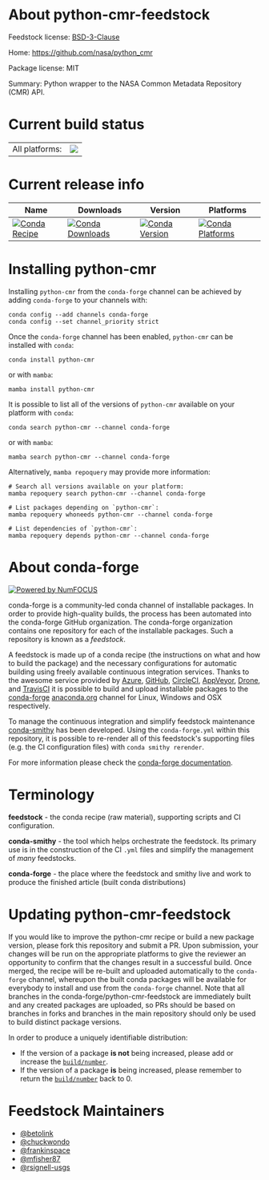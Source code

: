 About python-cmr-feedstock
==========================

Feedstock license: [BSD-3-Clause](https://github.com/conda-forge/python-cmr-feedstock/blob/main/LICENSE.txt)

Home: https://github.com/nasa/python_cmr

Package license: MIT

Summary: Python wrapper to the NASA Common Metadata Repository (CMR) API.

Current build status
====================


<table><tr><td>All platforms:</td>
    <td>
      <a href="https://dev.azure.com/conda-forge/feedstock-builds/_build/latest?definitionId=14295&branchName=main">
        <img src="https://dev.azure.com/conda-forge/feedstock-builds/_apis/build/status/python-cmr-feedstock?branchName=main">
      </a>
    </td>
  </tr>
</table>

Current release info
====================

| Name | Downloads | Version | Platforms |
| --- | --- | --- | --- |
| [![Conda Recipe](https://img.shields.io/badge/recipe-python--cmr-green.svg)](https://anaconda.org/conda-forge/python-cmr) | [![Conda Downloads](https://img.shields.io/conda/dn/conda-forge/python-cmr.svg)](https://anaconda.org/conda-forge/python-cmr) | [![Conda Version](https://img.shields.io/conda/vn/conda-forge/python-cmr.svg)](https://anaconda.org/conda-forge/python-cmr) | [![Conda Platforms](https://img.shields.io/conda/pn/conda-forge/python-cmr.svg)](https://anaconda.org/conda-forge/python-cmr) |

Installing python-cmr
=====================

Installing `python-cmr` from the `conda-forge` channel can be achieved by adding `conda-forge` to your channels with:

```
conda config --add channels conda-forge
conda config --set channel_priority strict
```

Once the `conda-forge` channel has been enabled, `python-cmr` can be installed with `conda`:

```
conda install python-cmr
```

or with `mamba`:

```
mamba install python-cmr
```

It is possible to list all of the versions of `python-cmr` available on your platform with `conda`:

```
conda search python-cmr --channel conda-forge
```

or with `mamba`:

```
mamba search python-cmr --channel conda-forge
```

Alternatively, `mamba repoquery` may provide more information:

```
# Search all versions available on your platform:
mamba repoquery search python-cmr --channel conda-forge

# List packages depending on `python-cmr`:
mamba repoquery whoneeds python-cmr --channel conda-forge

# List dependencies of `python-cmr`:
mamba repoquery depends python-cmr --channel conda-forge
```


About conda-forge
=================

[![Powered by
NumFOCUS](https://img.shields.io/badge/powered%20by-NumFOCUS-orange.svg?style=flat&colorA=E1523D&colorB=007D8A)](https://numfocus.org)

conda-forge is a community-led conda channel of installable packages.
In order to provide high-quality builds, the process has been automated into the
conda-forge GitHub organization. The conda-forge organization contains one repository
for each of the installable packages. Such a repository is known as a *feedstock*.

A feedstock is made up of a conda recipe (the instructions on what and how to build
the package) and the necessary configurations for automatic building using freely
available continuous integration services. Thanks to the awesome service provided by
[Azure](https://azure.microsoft.com/en-us/services/devops/), [GitHub](https://github.com/),
[CircleCI](https://circleci.com/), [AppVeyor](https://www.appveyor.com/),
[Drone](https://cloud.drone.io/welcome), and [TravisCI](https://travis-ci.com/)
it is possible to build and upload installable packages to the
[conda-forge](https://anaconda.org/conda-forge) [anaconda.org](https://anaconda.org/)
channel for Linux, Windows and OSX respectively.

To manage the continuous integration and simplify feedstock maintenance
[conda-smithy](https://github.com/conda-forge/conda-smithy) has been developed.
Using the ``conda-forge.yml`` within this repository, it is possible to re-render all of
this feedstock's supporting files (e.g. the CI configuration files) with ``conda smithy rerender``.

For more information please check the [conda-forge documentation](https://conda-forge.org/docs/).

Terminology
===========

**feedstock** - the conda recipe (raw material), supporting scripts and CI configuration.

**conda-smithy** - the tool which helps orchestrate the feedstock.
                   Its primary use is in the construction of the CI ``.yml`` files
                   and simplify the management of *many* feedstocks.

**conda-forge** - the place where the feedstock and smithy live and work to
                  produce the finished article (built conda distributions)


Updating python-cmr-feedstock
=============================

If you would like to improve the python-cmr recipe or build a new
package version, please fork this repository and submit a PR. Upon submission,
your changes will be run on the appropriate platforms to give the reviewer an
opportunity to confirm that the changes result in a successful build. Once
merged, the recipe will be re-built and uploaded automatically to the
`conda-forge` channel, whereupon the built conda packages will be available for
everybody to install and use from the `conda-forge` channel.
Note that all branches in the conda-forge/python-cmr-feedstock are
immediately built and any created packages are uploaded, so PRs should be based
on branches in forks and branches in the main repository should only be used to
build distinct package versions.

In order to produce a uniquely identifiable distribution:
 * If the version of a package **is not** being increased, please add or increase
   the [``build/number``](https://docs.conda.io/projects/conda-build/en/latest/resources/define-metadata.html#build-number-and-string).
 * If the version of a package **is** being increased, please remember to return
   the [``build/number``](https://docs.conda.io/projects/conda-build/en/latest/resources/define-metadata.html#build-number-and-string)
   back to 0.

Feedstock Maintainers
=====================

* [@betolink](https://github.com/betolink/)
* [@chuckwondo](https://github.com/chuckwondo/)
* [@frankinspace](https://github.com/frankinspace/)
* [@mfisher87](https://github.com/mfisher87/)
* [@rsignell-usgs](https://github.com/rsignell-usgs/)

